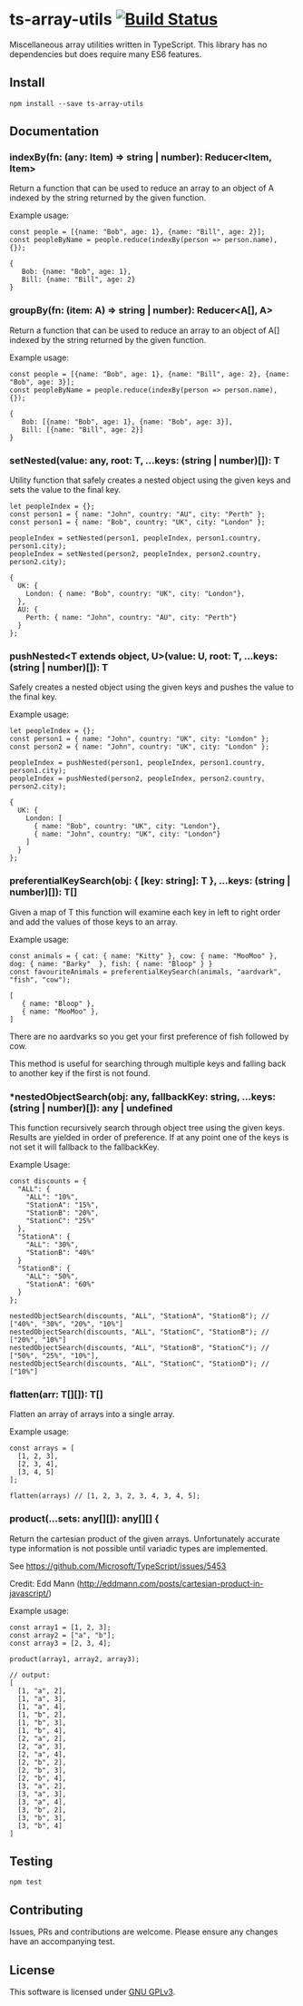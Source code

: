 # ts-array-utils [![Build Status](https://travis-ci.org/linusnorton/ts-array-utils.svg?branch=master)](https://travis-ci.org/linusnorton/ts-array-utils)

Miscellaneous array utilities written in TypeScript. This library has no dependencies but does require many ES6 features.

## Install

```
npm install --save ts-array-utils
```

## Documentation

### indexBy<Item>(fn: (any: Item) => string | number): Reducer<Item, Item>


Return a function that can be used to reduce an array to an object of A indexed by the string returned by the given function.

Example usage:

```
const people = [{name: "Bob", age: 1}, {name: "Bill", age: 2}];
const peopleByName = people.reduce(indexBy(person => person.name), {});

{
   Bob: {name: "Bob", age: 1},
   Bill: {name: "Bill", age: 2}
}
```

### groupBy<A>(fn: (item: A) => string | number): Reducer<A[], A>

Return a function that can be used to reduce an array to an object of A[] indexed by the string returned by the given function.

Example usage:

```
const people = [{name: "Bob", age: 1}, {name: "Bill", age: 2}, {name: "Bob", age: 3}];
const peopleByName = people.reduce(indexBy(person => person.name), {});

{
   Bob: [{name: "Bob", age: 1}, {name: "Bob", age: 3}],
   Bill: [{name: "Bill", age: 2}]
}
```

### setNested<T extends object>(value: any, root: T, ...keys: (string | number)[]): T

Utility function that safely creates a nested object using the given keys and sets the value to the final key.

```
let peopleIndex = {};
const person1 = { name: "John", country: "AU", city: "Perth" };
const person1 = { name: "Bob", country: "UK", city: "London" };

peopleIndex = setNested(person1, peopleIndex, person1.country, person1.city);
peopleIndex = setNested(person2, peopleIndex, person2.country, person2.city);

{
  UK: {
    London: { name: "Bob", country: "UK", city: "London"},
  },
  AU: {
    Perth: { name: "John", country: "AU", city: "Perth"}
  }
};

```

### pushNested<T extends object, U>(value: U, root: T, ...keys: (string | number)[]): T

Safely creates a nested object using the given keys and pushes the value to the final key.

Example usage:

```
let peopleIndex = {};
const person1 = { name: "John", country: "UK", city: "London" };
const person2 = { name: "John", country: "UK", city: "London" };

peopleIndex = pushNested(person1, peopleIndex, person1.country, person1.city);
peopleIndex = pushNested(person2, peopleIndex, person2.country, person2.city);

{
  UK: {
    London: [
      { name: "Bob", country: "UK", city: "London"},
      { name: "John", country: "UK", city: "London"}
    ]
  }
};
```

### preferentialKeySearch<T>(obj: { [key: string]: T }, ...keys: (string | number)[]): T[]

Given a map of T this function will examine each key in left to right order and add the values of those keys to an array.

Example usage:

```
const animals = { cat: { name: "Kitty" }, cow: { name: "MooMoo" }, dog: { name: "Barky"  }, fish: { name: "Bloop" } }
const favouriteAnimals = preferentialKeySearch(animals, "aardvark", "fish", "cow");

[
   { name: "Bloop" },
   { name: "MooMoo" },
]

```

There are no aardvarks so you get your first preference of fish followed by cow.

This method is useful for searching through multiple keys and falling back to another key if the first is not found.

### *nestedObjectSearch(obj: any, fallbackKey: string, ...keys: (string | number)[]): any | undefined

This function recursively search through object tree using the given keys. Results are yielded in order of preference. If at any point one of the keys is not set it will fallback to the fallbackKey.

Example Usage:

```
const discounts = {
  "ALL": {
    "ALL": "10%",
    "StationA": "15%",
    "StationB": "20%",
    "StationC": "25%"
  },
  "StationA": {
    "ALL": "30%",
    "StationB": "40%"
  }
  "StationB": {
    "ALL": "50%",
    "StationA": "60%"
  }
};

nestedObjectSearch(discounts, "ALL", "StationA", "StationB"); // ["40%", "30%", "20%", "10%"]
nestedObjectSearch(discounts, "ALL", "StationC", "StationB"); // ["20%", "10%"]
nestedObjectSearch(discounts, "ALL", "StationB", "StationC"); // ["50%", "25%", "10%"],
nestedObjectSearch(discounts, "ALL", "StationC", "StationD"); // ["10%"]
```

### flatten<T>(arr: T[][]): T[]

Flatten an array of arrays into a single array.

Example usage:

```
const arrays = [
  [1, 2, 3],
  [2, 3, 4],
  [3, 4, 5]
];

flatten(arrays) // [1, 2, 3, 2, 3, 4, 3, 4, 5];
```

### product(...sets: any[][]): any[][] {

Return the cartesian product of the given arrays. Unfortunately accurate type information is not possible until variadic types are implemented.

See https://github.com/Microsoft/TypeScript/issues/5453

Credit: Edd Mann (http://eddmann.com/posts/cartesian-product-in-javascript/)

Example usage:

```
const array1 = [1, 2, 3];
const array2 = ["a", "b"];
const array3 = [2, 3, 4];

product(array1, array2, array3);

// output:
[
  [1, "a", 2],
  [1, "a", 3],
  [1, "a", 4],
  [1, "b", 2],
  [1, "b", 3],
  [1, "b", 4],
  [2, "a", 2],
  [2, "a", 3],
  [2, "a", 4],
  [2, "b", 2],
  [2, "b", 3],
  [2, "b", 4],
  [3, "a", 2],
  [3, "a", 3],
  [3, "a", 4],
  [3, "b", 2],
  [3, "b", 3],
  [3, "b", 4]
]
```

## Testing

```
npm test
```

## Contributing

Issues, PRs and contributions are welcome. Please ensure any changes have an accompanying test.

## License

This software is licensed under [GNU GPLv3](https://www.gnu.org/licenses/gpl-3.0.en.html).

